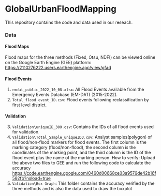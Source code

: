 # GlobalUrbanFloodMapping
This repository contains the code and data used in our reseach.

### Data
#### Flood Maps

Flood maps for the three methods (Fixed, Otsu, NDFI) can be viewed online on the Google Earth Engine (GEE) platform:
https://2110276222.users.earthengine.app/view/gfad


#### Flood Events
1. `emdat_public_2022_10_08.xlsx`: All Flood Events available from the Emergency Events Database (EM-DAT) (2015-2022).
2. `Total_flood_event_ID.csv`: Flood events following reclassification by first level district.


#### Validation
3. `Validation\uniqueID_300.csv`: Contains the IDs of all flood events used for validation.
4. `Validation\Total_Sample_uniqueID3.csv`: Analyst samples(polygon) of all flood/non-flood markers for flood events. The first column is the marking category (flood/non-flood), the second column is the coordinates of the marking point, and the third column is the ID of the flood event plus the name of the marking person.
How to verify: Upload the above two files to GEE and run the following code to calculate the accuracy https://code.earthengine.google.com/0460d00668ce03a9576de42b16f562fb?noload=true
5. `Validation\Box Graph`: This folder contains the accuracy verified by the three methods and is also the data used to draw the boxplot
